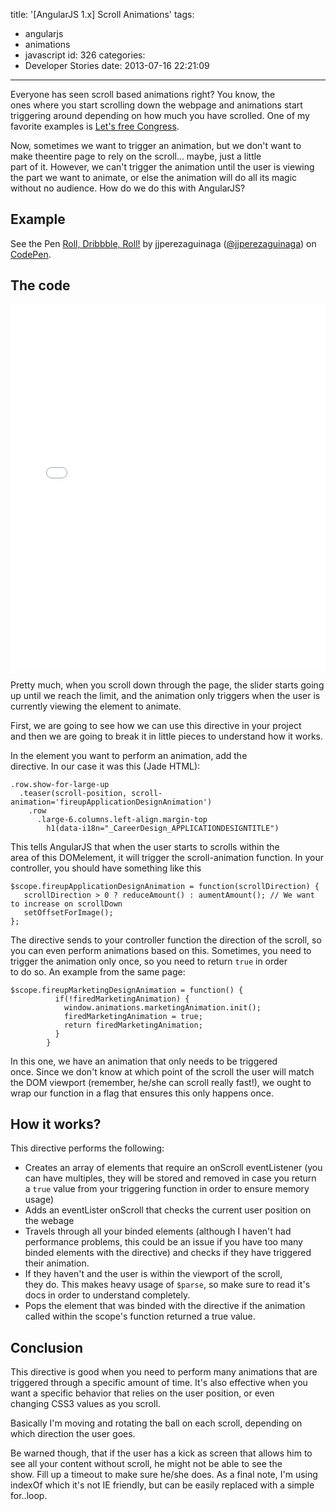 title: '[AngularJS 1.x] Scroll Animations'
tags:
  - angularjs
  - animations
  - javascript
id: 326
categories:
  - Developer Stories
date: 2013-07-16 22:21:09
---

Everyone has seen scroll based animations right? You know, the ones where you start scrolling down the webpage and animations start triggering around depending on how much you have scrolled. One of my favorite examples is [Let's free Congress](http://letsfreecongress.org/).

Now, sometimes we want to trigger an animation, but we don't want to make theentire page to rely on the scroll... maybe, just a little part of it. However, we can't trigger the animation until the user is viewing the part we want to animate, or else the animation will do all its magic without no audience. How do we do this with AngularJS?

## Example 

<p data-height="268" data-theme-id="1773" data-slug-hash="pzoHE" data-default-tab="result" data-user="jjperezaguinaga" class='codepen'>See the Pen <a href='http://codepen.io/jjperezaguinaga/pen/pzoHE/'>Roll, Dribbble, Roll!</a> by jjperezaguinaga (<a href='http://codepen.io/jjperezaguinaga'>@jjperezaguinaga</a>) on <a href='http://codepen.io'>CodePen</a>.</p>
<script async src="//assets.codepen.io/assets/embed/ei.js"></script>

## The code

<iframe height='586' scrolling='no' src='//codepen.io/jjperezaguinaga/embed/pzoHE/?height=586&theme-id=1773&default-tab=js' frameborder='no' allowtransparency='true' allowfullscreen='true' style='width: 100%;'>See the Pen <a href='http://codepen.io/jjperezaguinaga/pen/pzoHE/'>Roll, Dribbble, Roll!</a> by jjperezaguinaga (<a href='http://codepen.io/jjperezaguinaga'>@jjperezaguinaga</a>) on <a href='http://codepen.io'>CodePen</a>.
</iframe>

Pretty much, when you scroll down through the page, the slider starts going up until we reach the limit, and the animation only triggers when the user is currently viewing the element to animate.


First, we are going to see how we can use this directive in your project and then we are going to break it in little pieces to understand how it works.

In the element you want to perform an animation, add the directive. In our case it was this (Jade HTML):


```
.row.show-for-large-up
  .teaser(scroll-position, scroll-animation='fireupApplicationDesignAnimation')
    .row
      .large-6.columns.left-align.margin-top
        h1(data-i18n="_CareerDesign_APPLICATIONDESIGNTITLE")
```

This tells AngularJS that when the user starts to scrolls within the area of this DOMelement, it will trigger the scroll-animation function. In your controller, you should have something like this

```
$scope.fireupApplicationDesignAnimation = function(scrollDirection) {
   scrollDirection > 0 ? reduceAmount() : aumentAmount(); // We want to increase on scrollDown
   setOffsetForImage();
};
```

The directive sends to your controller function the direction of the scroll, so you can even perform animations based on this. Sometimes, you need to trigger the animation only once, so you need to return `true` in order to do so. An example from the same page:

```
$scope.fireupMarketingDesignAnimation = function() {
          if(!firedMarketingAnimation) {
            window.animations.marketingAnimation.init();
            firedMarketingAnimation = true;
            return firedMarketingAnimation;  
          }
        }
```

In this one, we have an animation that only needs to be triggered once. Since we don't know at which point of the scroll the user will match the DOM viewport (remember, he/she can scroll really fast!), we ought to wrap our function in a flag that ensures this only happens once.

## How it works?

This directive performs the following:

*   Creates an array of elements that require an onScroll eventListener (you can have multiples, they will be stored and removed in case you return a `true` value from your triggering function in order to ensure memory usage)
*   Adds an eventLister onScroll that checks the current user position on the webage
*   Travels through all your binded elements (although I haven't had performance problems, this could be an issue if you have too many binded elements with the directive) and checks if they have triggered their animation.
*   If they haven't and the user is within the viewport of the scroll, they do. This makes heavy usage of `$parse`, so make sure to read it's docs in order to understand completely.
*   Pops the element that was binded with the directive if the animation called within the scope's function returned a true value.

## Conclusion

This directive is good when you need to perform many animations that are triggered through a specific amount of time. It's also effective when you want a specific behavior that relies on the user position, or even changing CSS3 values as you scroll. 

Basically I'm moving and rotating the ball on each scroll, depending on which direction the user goes.

Be warned though, that if the user has a kick as screen that allows him to see all your content without scroll, he might not be able to see the show. Fill up a timeout to make sure he/she does. As a final note, I'm using indexOf which it's not IE friendly, but can be easily replaced with a simple for..loop.
